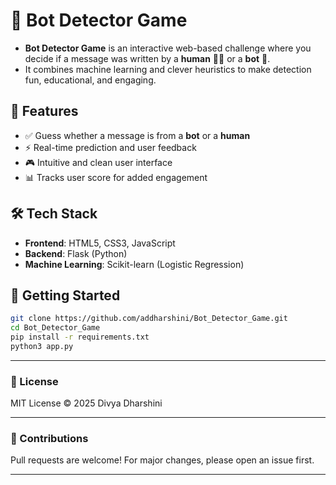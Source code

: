 # 🤖 Bot Detector Game

- **Bot Detector Game** is an interactive web-based challenge where you decide if a message was written by a **human** 🧑‍💻 or a **bot** 🤖. 
- It combines machine learning and clever heuristics to make detection fun, educational, and engaging.

## 📌 Features

- ✅ Guess whether a message is from a **bot** or a **human**
- ⚡ Real-time prediction and user feedback
- 🎮 Intuitive and clean user interface
- 📊 Tracks user score for added engagement


## 🛠 Tech Stack

- **Frontend**: HTML5, CSS3, JavaScript
- **Backend**: Flask (Python)
- **Machine Learning**: Scikit-learn (Logistic Regression)

## 🚀 Getting Started
```bash
git clone https://github.com/addharshini/Bot_Detector_Game.git
cd Bot_Detector_Game
pip install -r requirements.txt
python3 app.py
```
* * *


### 📄 License

MIT License © 2025 Divya Dharshini

* * *

### 🤝 Contributions

Pull requests are welcome! For major changes, please open an issue first.

* * *
